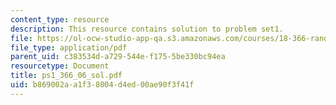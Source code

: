 ```yaml
---
content_type: resource
description: This resource contains solution to problem set1.
file: https://ol-ocw-studio-app-qa.s3.amazonaws.com/courses/18-366-random-walks-and-diffusion-fall-2006/b869002aa1f38004d4ed00ae90f3f41f_ps1_366_06_sol.pdf
file_type: application/pdf
parent_uid: c383534d-a729-544e-f175-5be330bc94ea
resourcetype: Document
title: ps1_366_06_sol.pdf
uid: b869002a-a1f3-8004-d4ed-00ae90f3f41f
---
```

